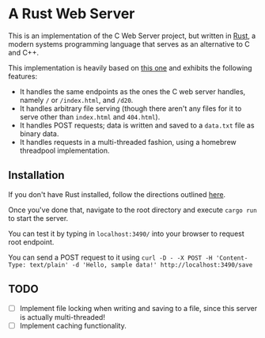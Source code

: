 # A Rust Web Server

This is an implementation of the C Web Server project, but written in [Rust](https://www.rust-lang.org/en-US/), a modern systems programming language that serves as an alternative to C and C++.

This implementation is heavily based on [this one](https://doc.rust-lang.org/book/second-edition/ch20-00-final-project-a-web-server.html) and exhibits the following features:

 * It handles the same endpoints as the ones the C web server handles, namely `/` or `/index.html`, and `/d20`.
 * It handles arbitrary file serving (though there aren't any files for it to serve other than `index.html` and `404.html`).
 * It handles POST requests; data is written and saved to a `data.txt` file as binary data.
 * It handles requests in a multi-threaded fashion, using a homebrew threadpool implementation.

 ## Installation

 If you don't have Rust installed, follow the directions outlined [here](https://www.rust-lang.org/en-US/install.html).

 Once you've done that, navigate to the root directory and execute `cargo run` to start the server. 

 You can test it by typing in `localhost:3490/` into your browser to request root endpoint. 

 You can send a POST request to it using `curl -D - -X POST -H 'Content-Type: text/plain' -d 'Hello, sample data!' http://localhost:3490/save`

 ## TODO

 - [ ] Implement file locking when writing and saving to a file, since this server is actually multi-threaded!
 - [ ] Implement caching functionality.